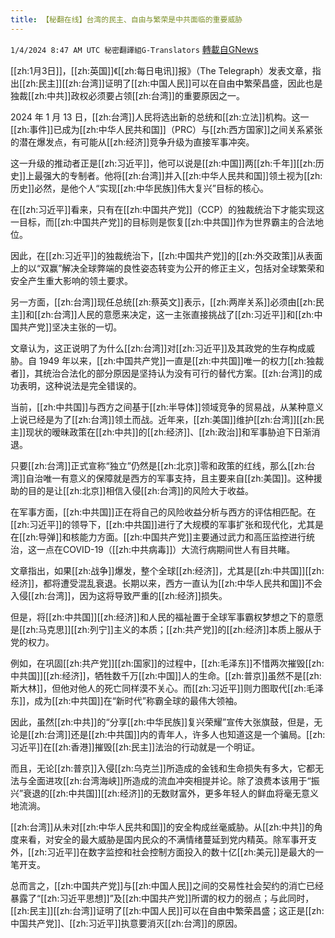 ```yaml
---
title: 【秘翻在线】台湾的民主、自由与繁荣是中共面临的重要威胁
---
```

`1/4/2024 8:47 AM UTC 秘密翻譯組G-Translators` [轉載自GNews](https://gnews.org/articles/2182873)

[[zh:1月3日]]，[[zh:英国]]《[[zh:每日电讯]]报》（The Telegraph）发表文章，指出[[zh:民主]][[zh:台湾]]证明了[[zh:中国人民]]可以在自由中繁荣昌盛，因此也是独裁[[zh:中共]]政权必须要占领[[zh:台湾]]的重要原因之一。

2024 年 1 月 13 日，[[zh:台湾]]人民将选出新的总统和[[zh:立法]]机构。这一[[zh:事件]]已成为[[zh:中华人民共和国]]（PRC）与[[zh:西方国家]]之间关系紧张的潜在爆发点，有可能从[[zh:经济]]竞争升级为直接军事冲突。

这一升级的推动者正是[[zh:习近平]]，他可以说是[[zh:中国]]两[[zh:千年]][[zh:历史]]上最强大的专制者。他将[[zh:台湾]]并入[[zh:中华人民共和国]]领土视为[[zh:历史]]必然，是他个人“实现[[zh:中华民族]]伟大复兴”目标的核心。

在[[zh:习近平]]看来，只有在[[zh:中国共产党]]（CCP）的独裁统治下才能实现这一目标，而[[zh:中国共产党]]的目标则是恢复[[zh:中共国]]作为世界霸主的合法地位。

因此，在[[zh:习近平]]的独裁统治下，[[zh:中国共产党]]的[[zh:外交政策]]从表面上的以“双赢”解决全球弊端的良性姿态转变为公开的修正主义，包括对全球繁荣和安全产生重大影响的领土要求。

另一方面，[[zh:台湾]]现任总统[[zh:蔡英文]]表示，[[zh:两岸关系]]必须由[[zh:民主]]和[[zh:台湾]]人民的意愿来决定，这一主张直接挑战了[[zh:习近平]]和[[zh:中国共产党]]坚决主张的一切。

文章认为，这正说明了为什么[[zh:台湾]]对[[zh:习近平]]及其政党的生存构成威胁。自 1949 年以来，[[zh:中国共产党]]一直是[[zh:中共国]]唯一的权力[[zh:独裁者]]，其统治合法化的部分原因是坚持认为没有可行的替代方案。[[zh:台湾]]的成功表明，这种说法是完全错误的。

当前，[[zh:中共国]]与西方之间基于[[zh:半导体]]领域竞争的贸易战，从某种意义上说已经是为了[[zh:台湾]]领土而战。近年来，[[zh:美国]]维护[[zh:台湾]][[zh:民主]]现状的暧昧政策在[[zh:中共]]的[[zh:经济]]、[[zh:政治]]和军事胁迫下日渐消退。

只要[[zh:台湾]]正式宣称“独立”仍然是[[zh:北京]]零和政策的红线，那么[[zh:台湾]]自治唯一有意义的保障就是西方的军事支持，且主要来自[[zh:美国]]。这种援助的目的是让[[zh:北京]]相信入侵[[zh:台湾]]的风险大于收益。

在军事方面，[[zh:中共国]]正在将自己的风险收益分析与西方的评估相匹配。在[[zh:习近平]]的领导下，[[zh:中共国]]进行了大规模的军事扩张和现代化，尤其是在[[zh:导弹]]和核能力方面。[[zh:中国共产党]]主要通过武力和高压监控进行统治，这一点在COVID-19（[[zh:中共病毒]]）大流行病期间世人有目共睹。

文章指出，如果[[zh:战争]]爆发，整个全球[[zh:经济]]，尤其是[[zh:中共国]][[zh:经济]]，都将遭受混乱衰退。长期以来，西方一直认为[[zh:中华人民共和国]]不会入侵[[zh:台湾]]，因为这将导致严重的[[zh:经济]]损失。

但是，将[[zh:中共国]][[zh:经济]]和人民的福祉置于全球军事霸权梦想之下的意愿是[[zh:马克思]][[zh:列宁]]主义的本质；[[zh:共产党]]的[[zh:经济]]本质上服从于党的权力。

例如，在巩固[[zh:共产党]][[zh:国家]]的过程中，[[zh:毛泽东]]不惜两次摧毁[[zh:中共国]][[zh:经济]]，牺牲数千万[[zh:中国]]人的生命。[[zh:普京]]虽然不是[[zh:斯大林]]，但他对他人的死亡同样漠不关心。而[[zh:习近平]]则力图取代[[zh:毛泽东]]，成为[[zh:中共国]]在“新时代”称霸全球的最伟大领袖。

因此，虽然[[zh:中共]]的“分享[[zh:中华民族]]复兴荣耀”宣传大张旗鼓，但是，无论是[[zh:台湾]]还是[[zh:中共国]]内的青年人，许多人也知道这是一个骗局。[[zh:习近平]]在[[zh:香港]]摧毁[[zh:民主]]法治的行动就是一个明证。

而且，无论[[zh:普京]]入侵[[zh:乌克兰]]所造成的金钱和生命损失有多大，它都无法与全面进攻[[zh:台湾海峡]]所造成的流血冲突相提并论。除了浪费本该用于“振兴”衰退的[[zh:中共国]][[zh:经济]]的无数财富外，更多年轻人的鲜血将毫无意义地流淌。

[[zh:台湾]]从未对[[zh:中华人民共和国]]的安全构成丝毫威胁。从[[zh:中共]]的角度来看，对安全的最大威胁是国内民众的不满情绪蔓延到党内精英。除军事开支外，[[zh:习近平]]在数字监控和社会控制方面投入的数十亿[[zh:美元]]是最大的一笔开支。

总而言之，[[zh:中国共产党]]与[[zh:中国人民]]之间的交易性社会契约的消亡已经暴露了“[[zh:习近平思想]]”及[[zh:中国共产党]]所谓的权力的弱点；与此同时，[[zh:民主]][[zh:台湾]]证明了[[zh:中国人民]]可以在自由中繁荣昌盛；这正是[[zh:中国共产党]]、[[zh:习近平]]执意要消灭[[zh:台湾]]的原因。
